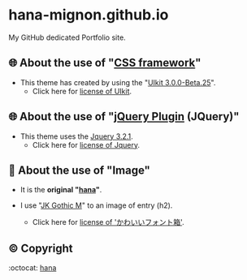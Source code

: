 # hana-mignon.github.io
My GitHub dedicated Portfolio site.

:globe_with_meridians: About the use of "[CSS framework](http://en.wikipedia.org/wiki/CSS_frameworks)"
-------------
* This theme has created by using the "[UIkit 3.0.0-Beta.25](http://getuikit.com/index.html)".
  - Click here for [license of UIkit](https://github.com/uikit/uikit#copyright-and-license).

:globe_with_meridians: About the use of "[jQuery Plugin](http://en.wikipedia.org/wiki/CSS_frameworks) (JQuery)"
-------------
* This theme uses the [Jquery 3.2.1](http://jquery.com).
  - Click here for [license of Jquery](https://github.com/jquery/jquery/blob/master/LICENSE.txt).

:art: About the use of "Image"
-------------
* It is the **original "[hana](https://github.com/hana-mignon)"**.

* I use "[JK Gothic M](https://font.cutegirl.jp)" to an image of entry (h2).
  - Click here for [license of 'かわいいフォント箱'](http://font.cutegirl.jp/jk-font-medium.html#i-2).
 
:copyright:&nbsp;Copyright
-------------

 :octocat:&nbsp;[hana](https://github.com/hana-mignon)
